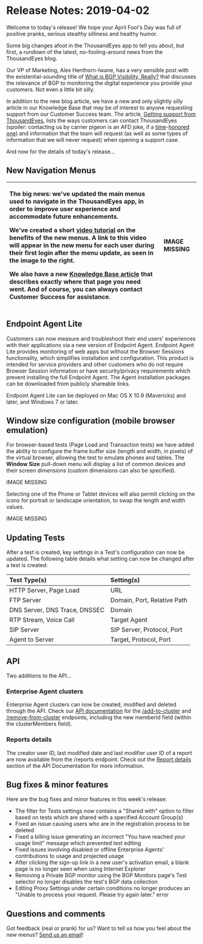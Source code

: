 # Release Notes: 2019-04-02

Welcome to today's release! We hope your April Fool's Day was full of positive pranks, serious stealthy silliness and healthy humor.

Some big changes afoot in the ThousandEyes app to tell you about, but first, a rundown of the latest, no-fooling-around news from the ThousandEyes blog.

Our VP of Marketing, Alex Henthorn-Iwane, has a very sensible post with the existential-sounding title of [What is BGP Visibility, Really?](https://blog.thousandeyes.com/what-is-bgp-visibility-really) that discusses the relevance of BGP to monitoring the digital experience you provide your customers. Not even a little bit silly.

In addition to the new blog article, we have a new and only slightly silly article in our Knowledge Base that may be of interest to anyone requesting support from our Customer Success team. The article, [Getting support from ThousandEyes](https://success.thousandeyes.com/PublicArticlePage?articleIdParam=kA044000000UGTFCA4_Getting-support-from-ThousandEyes), lists the ways customers can contact ThousandEyes \(spoiler: contacting us by carrier pigeon is an AFD joke, if a [time](https://tools.ietf.org/html/rfc1149)-[honored](https://tools.ietf.org/html/rfc2549) [one](https://tools.ietf.org/html/rfc6214)\) and information that the team will request \(as well as some types of information that we will never request\) when opening a support case.

And now for the details of today's release...

## New Navigation Menus

<table>
  <thead>
    <tr>
      <th style="text-align:left">
        <p>The big news: we&apos;ve updated the main menus used to navigate in the
          ThousandEyes app, in order to improve user experience and accommodate future
          enhancements.</p>
        <p>We&apos;ve created a short <a href="https://www.thousandeyes.com/resources/new-navigation-menu-tutorial">video tutorial</a> on
          the benefits of the new menus. A link to this video will appear in the
          new menu for each user during their first login after the menu update,
          as seen in the image to the right.</p>
        <p>We also have a new <a href="https://success.thousandeyes.com/PublicArticlePage?articleIdParam=kA044000000UGaVCAW_Navigating-our-new-menus">Knowledge Base article</a> that
          describes exactly where that page you need went. And of course, you can
          always contact Customer Success for assistance.</p>
      </th>
      <th style="text-align:left">IMAGE MISSING</th>
    </tr>
  </thead>
  <tbody></tbody>
</table>

## Endpoint Agent Lite

Customers can now measure and troubleshoot their end users' experiences with their applications via a new version of Endpoint Agent. Endpoint Agent Lite provides monitoring of web apps but without the Browser Sessions functionality, which simplifies installation and configuration. This product is intended for service providers and other customers who do not require Browser Session information or have security/privacy requirements which prevent installing the full Endpoint Agent. The Agent installation packages can be downloaded from publicly shareable links.

Endpoint Agent Lite can be deployed on Mac OS X 10.9 \(Mavericks\) and later, and Windows 7 or later.

## Window size configuration \(mobile browser emulation\)

For browser-based tests \(Page Load and Transaction tests\) we have added the ability to configure the frame buffer size \(length and width, in pixels\) of the virtual browser, allowing the test to emulate phones and tables. The **Window Size** pull-down menu will display a list of common devices and their screen dimensions \(custom dimensions can also be specified\).

IMAGE MISSING

Selecting one of the Phone or Tablet devices will also permit clicking on the icons for portrait or landscape orientation, to swap the length and width values.

IMAGE MISSING

## Updating Tests

After a test is created, key settings in a Test's configuration can now be updated. The following table details what setting can now be changed after a test is created:

| Test Type\(s\) | Setting\(s\) |
| :--- | :--- |
| HTTP Server, Page Load | URL |
| FTP Server | Domain, Port, Relative Path |
| DNS Server, DNS Trace, DNSSEC | Domain |
| RTP Stream, Voice Call | Target Agent |
| SIP Server | SIP Server, Protocol, Port |
| Agent to Server | Target, Protocol, Port |

## API

Two additions to the API...

### Enterprise Agent clusters

Enterprise Agent clusters can now be created, modified and deleted through the API. Check our [API documentation](https://developer.thousandeyes.com/) for the [/add-to-cluster](https://developer.thousandeyes.com/v6/agents/#/agent-cluster-add) and [/remove-from-cluster](https://developer.thousandeyes.com/v6/agents/#/agent-cluster-remove) endpoints, including the new memberId field \(within the clusterMembers field\).

### Reports details

The creator user ID, last modified date and last modifier user ID of a report are now available from the /reports endpoint. Check out the [Report details](https://developer.thousandeyes.com/v6/reports/#/report-detail) section of the API Documentation for more information.

## Bug fixes & minor features

Here are the bug fixes and minor features in this week's release:

* The filter for Tests settings now contains a "Shared with" option to filter based on tests which are shared with a specified Account Group\(s\)
* Fixed an issue causing users who are in the registration process to be deleted
* Fixed a billing issue generating an incorrect "You have reached your usage limit" message which prevented test editing
* Fixed issues involving disabled or offline Enterprise Agents' contributions to usage and projected usage
* After clicking the sign-up link in a new user's activation email, a blank page is no longer seen when using Internet Explorer
* Removing a Private BGP monitor using the BGP Monitors page's Test selector no longer disables the test's BGP data collection 
* Editing Proxy Settings under certain conditions no longer produces an "Unable to process your request. Please try again later." error

## Questions and comments

Got feedback \(real or prank\) for us? Want to tell us how you feel about the new menus? [Send us an email](mailto:support@thousandeyes.com?subject=2019-04-02+Release+Update)!

